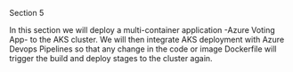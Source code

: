 Section 5 

In this section we will deploy a multi-container application -Azure Voting App- to the AKS cluster.
We will then integrate AKS deployment with Azure Devops Pipelines so that any change in the code or image Dockerfile will trigger the build and deploy stages to the cluster again. 